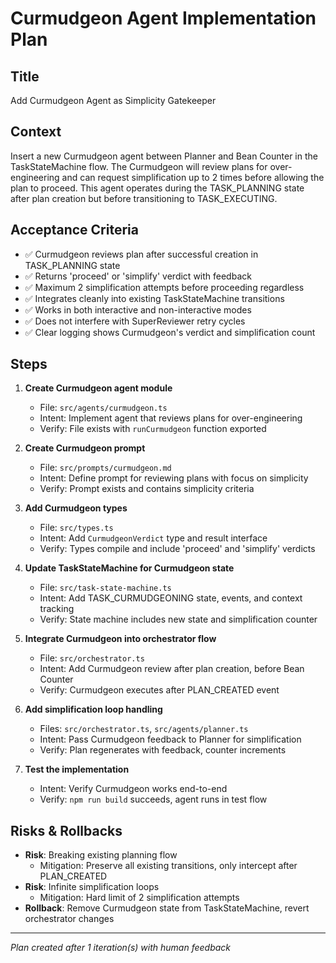 # Curmudgeon Agent Implementation Plan

## Title
Add Curmudgeon Agent as Simplicity Gatekeeper

## Context
Insert a new Curmudgeon agent between Planner and Bean Counter in the TaskStateMachine flow. The Curmudgeon will review plans for over-engineering and can request simplification up to 2 times before allowing the plan to proceed. This agent operates during the TASK_PLANNING state after plan creation but before transitioning to TASK_EXECUTING.

## Acceptance Criteria
- ✅ Curmudgeon reviews plan after successful creation in TASK_PLANNING state
- ✅ Returns 'proceed' or 'simplify' verdict with feedback
- ✅ Maximum 2 simplification attempts before proceeding regardless
- ✅ Integrates cleanly into existing TaskStateMachine transitions
- ✅ Works in both interactive and non-interactive modes
- ✅ Does not interfere with SuperReviewer retry cycles
- ✅ Clear logging shows Curmudgeon's verdict and simplification count

## Steps

1. **Create Curmudgeon agent module**
   - File: `src/agents/curmudgeon.ts`
   - Intent: Implement agent that reviews plans for over-engineering
   - Verify: File exists with `runCurmudgeon` function exported

2. **Create Curmudgeon prompt**
   - File: `src/prompts/curmudgeon.md`
   - Intent: Define prompt for reviewing plans with focus on simplicity
   - Verify: Prompt exists and contains simplicity criteria

3. **Add Curmudgeon types**
   - File: `src/types.ts`
   - Intent: Add `CurmudgeonVerdict` type and result interface
   - Verify: Types compile and include 'proceed' and 'simplify' verdicts

4. **Update TaskStateMachine for Curmudgeon state**
   - File: `src/task-state-machine.ts`
   - Intent: Add TASK_CURMUDGEONING state, events, and context tracking
   - Verify: State machine includes new state and simplification counter

5. **Integrate Curmudgeon into orchestrator flow**
   - File: `src/orchestrator.ts`
   - Intent: Add Curmudgeon review after plan creation, before Bean Counter
   - Verify: Curmudgeon executes after PLAN_CREATED event

6. **Add simplification loop handling**
   - Files: `src/orchestrator.ts`, `src/agents/planner.ts`
   - Intent: Pass Curmudgeon feedback to Planner for simplification
   - Verify: Plan regenerates with feedback, counter increments

7. **Test the implementation**
   - Intent: Verify Curmudgeon works end-to-end
   - Verify: `npm run build` succeeds, agent runs in test flow

## Risks & Rollbacks
- **Risk**: Breaking existing planning flow
  - Mitigation: Preserve all existing transitions, only intercept after PLAN_CREATED
- **Risk**: Infinite simplification loops
  - Mitigation: Hard limit of 2 simplification attempts
- **Rollback**: Remove Curmudgeon state from TaskStateMachine, revert orchestrator changes

---
_Plan created after 1 iteration(s) with human feedback_
